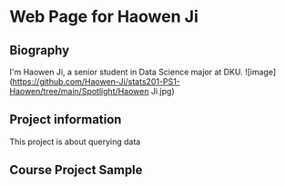 # Web Page for Haowen Ji
## Biography
I'm Haowen Ji, a senior student in Data Science major at DKU. 
![image](https://github.com/Haowen-Ji/stats201-PS1-Haowen/tree/main/Spotlight/Haowen Ji.jpg)
## Project information
This project is about querying data 
## Course Project Sample

